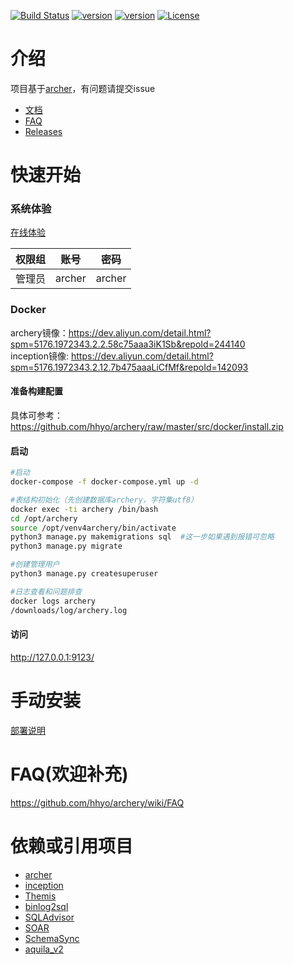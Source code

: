 [![Build Status](https://travis-ci.org/hhyo/archery.svg?branch=master)](https://travis-ci.org/hhyo/archery)
[![version](https://img.shields.io/badge/python-3.6.5-blue.svg)](https://www.python.org/downloads/release/python-365/)
[![version](https://img.shields.io/badge/django-2.0.8-brightgreen.svg)](https://docs.djangoproject.com/zh-hans/2.0/)
[![License](https://img.shields.io/badge/License-Apache%202.0-blue.svg)](http://github.com/hhyo/archery/blob/master/LICENSE)


介绍
============
项目基于[archer](https://github.com/jly8866/archer)，有问题请提交issue
- [文档](https://github.com/hhyo/archery/wiki)
- [FAQ](https://github.com/hhyo/archery/wiki/FAQ)
- [Releases](https://github.com/hhyo/archery/releases/)

快速开始
===============
### 系统体验
[在线体验](http://13.251.244.118/) 
  
|  权限组 | 账号 | 密码 |
| --- | --- | --- |
|  管理员| archer | archer |

### Docker
archery镜像：https://dev.aliyun.com/detail.html?spm=5176.1972343.2.2.58c75aaa3iK1Sb&repoId=244140    
inception镜像: https://dev.aliyun.com/detail.html?spm=5176.1972343.2.12.7b475aaaLiCfMf&repoId=142093

#### 准备构建配置
具体可参考：https://github.com/hhyo/archery/raw/master/src/docker/install.zip

#### 启动

```bash
#启动
docker-compose -f docker-compose.yml up -d

#表结构初始化（先创建数据库archery，字符集utf8）
docker exec -ti archery /bin/bash
cd /opt/archery
source /opt/venv4archery/bin/activate
python3 manage.py makemigrations sql  #这一步如果遇到报错可忽略
python3 manage.py migrate 

#创建管理用户
python3 manage.py createsuperuser

#日志查看和问题排查
docker logs archery
/downloads/log/archery.log
```

#### 访问
http://127.0.0.1:9123/

手动安装
===============
[部署说明](https://github.com/hhyo/archery/wiki/%E9%83%A8%E7%BD%B2)

FAQ(欢迎补充)
===============
https://github.com/hhyo/archery/wiki/FAQ

依赖或引用项目
===============
- [archer](https://github.com/jly8866/archer)
- [inception](https://github.com/hhyo/inception)
- [Themis](https://github.com/CreditEaseDBA/Themis)
- [binlog2sql](https://github.com/danfengcao/binlog2sql)
- [SQLAdvisor](https://github.com/Meituan-Dianping/SQLAdvisor)
- [SOAR](https://github.com/XiaoMi/soar)
- [SchemaSync](https://github.com/seanlook/SchemaSync)
- [aquila_v2](https://github.com/thinkdb/aquila_v2)
